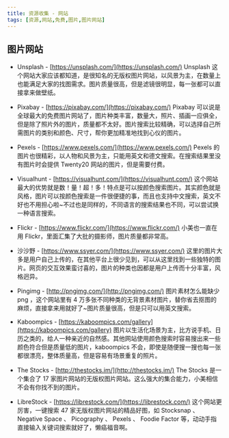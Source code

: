 ```yaml
---
title: 资源收集 - 网站
tags: [资源,网站,免费,图片,图片网站]
---
```


## 图片网站

+ Unsplash - [https://unsplash.com/](https://unsplash.com/)
Unsplash 这个网站大家应该都知道，是很知名的无版权图片网站，以风景为主，在数量上也能满足大家的找图需求。图片质量很高，但是滤镜很明显，每一张都可以直接拿来做壁纸。

+ Pixabay - [https://pixabay.com/](https://pixabay.com/)
Pixabay 可以说是全球最大的免费图片网站了，图片种类丰富，数量大，照片、插画一应俱全，但是除了照片外的图片，质量都不太好。图片搜索比较精确，可以选择自己所需图片的类别和颜色、尺寸，帮你更加精准地找到心仪的图片。

+ Pexels - [https://www.pexels.com/](https://www.pexels.com/)
Pexels 的图片也很精彩，以人物和风景为主，只能用英文和德文搜索。在搜索结果里没有图片时会提供 Twenty20 网站的图片，但是需要付费。

+ Visualhunt - [https://visualhunt.com/](https://visualhunt.com/)
这个网站最大的优势就是数！量！超！多！特点是可以按颜色搜索图片。其实颜色就是风格，图片可以按颜色搜索是一件很便捷的事，而且也支持中文搜索，英文不好也不用担心啦~不过也是同样的，不同语言的搜索结果也不同，可以尝试换一种语言搜索。

+ Flickr - [https://www.flickr.com/](https://www.flickr.com/)
小美也一直在用 Flickr，里面汇集了大批的摄影师，图片质量都非常高。

+ 沙沙野 - [https://www.ssyer.com/](https://www.ssyer.com/)
这里的图片大多是用户自己上传的，在其他平台上很少见到，可以从这里找到一些独特的图片。网页的交互效果蛮讨喜的，图片的种类也因都是用户上传而十分丰富，风格迥异。

+ Pingimg - [http://pngimg.com/](http://pngimg.com/)
图片素材怎么能缺少 png ，这个网站里有 4 万多张不同种类的无背景素材图片，替你省去抠图的麻烦，直接拿来用就好了~图片质量很高，但是只可以用英文搜索。

+ Kaboompics - [https://kaboompics.com/gallery](https://kaboompics.com/gallery)
图片以生活化场景为主，比方说手机、日历之类的，给人一种亲近的自然感。其他网站使用颜色搜索时容易搜出来一些颜色符合但是质量低的图片，kaboompics 不会，即使是随便搜一搜也每一张都很漂亮，整体质量高，但是容易有场景重复的照片。

+ The Stocks - [http://thestocks.im/](http://thestocks.im/)
The Stocks 是一个集合了 17 家图片网站的无版权图片网站。这么强大的集合能力，小美相信不会有你找不到的图片。

+ LibreStock - [https://librestock.com/](https://librestock.com/)
这个网站更厉害，一键搜索 47 家无版权图片网站的精品好图，如 Stocksnap 、Negative Space 、 Picography 、 Pexels 、 Foodie Factor 等，动动手指直接输入关键词搜索就好了，懒癌福音啊。

